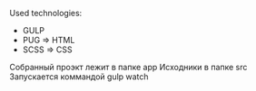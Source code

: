 
Used technologies:
- GULP
- PUG => HTML
- SCSS => CSS

Собранный проэкт лежит в папке app
Исходники в папке src
Запускается коммандой gulp watch
